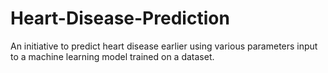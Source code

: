 # Heart-Disease-Prediction
An initiative to predict heart disease earlier using various parameters input to a machine learning model trained on a dataset.
